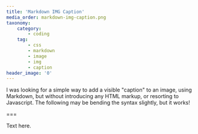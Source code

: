 ```yaml
---
title: 'Markdown IMG Caption'
media_order: markdown-img-caption.png
taxonomy:
    category:
        - coding
    tag:
        - css
        - markdown
        - image
        - img
        - caption
header_image: '0'
---
```


I was looking for a simple way to add a visible "caption" to an image, using Markdown, but without introducing any HTML markup, or resorting to Javascript. The following may be bending the syntax slightly, but it works!

===

Text here.